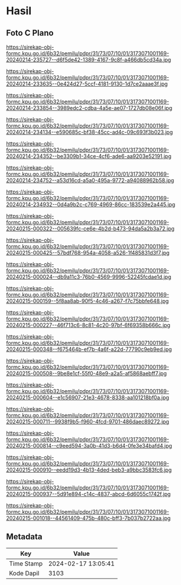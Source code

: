 # Hasil

## Foto C Plano

https://sirekap-obj-formc.kpu.go.id/6b32/pemilu/pdpr/31/73/07/10/01/3173071001169-20240214-235727--d6f5de42-1389-4167-9c8f-a466db5cd34a.jpg

https://sirekap-obj-formc.kpu.go.id/6b32/pemilu/pdpr/31/73/07/10/01/3173071001169-20240214-233635--0e424d27-5ccf-4181-9130-1d7ce2aaae3f.jpg

https://sirekap-obj-formc.kpu.go.id/6b32/pemilu/pdpr/31/73/07/10/01/3173071001169-20240214-233854--3989edc2-cdba-4a5e-ae07-1727db08e06f.jpg

https://sirekap-obj-formc.kpu.go.id/6b32/pemilu/pdpr/31/73/07/10/01/3173071001169-20240214-234134--e590685c-bf38-45cc-ad4c-09c693f3b023.jpg

https://sirekap-obj-formc.kpu.go.id/6b32/pemilu/pdpr/31/73/07/10/01/3173071001169-20240214-234352--be3309b1-34ce-4cf6-ade6-aa9203e52191.jpg

https://sirekap-obj-formc.kpu.go.id/6b32/pemilu/pdpr/31/73/07/10/01/3173071001169-20240214-234752--a53d16cd-a5a0-495a-9772-a94088962b58.jpg

https://sirekap-obj-formc.kpu.go.id/6b32/pemilu/pdpr/31/73/07/10/01/3173071001169-20240214-234932--0d4a9b2c-c769-4969-86cc-183539e2a445.jpg

https://sirekap-obj-formc.kpu.go.id/6b32/pemilu/pdpr/31/73/07/10/01/3173071001169-20240215-000322--005639fc-ce6e-4b2d-b473-94da5a2b3a72.jpg

https://sirekap-obj-formc.kpu.go.id/6b32/pemilu/pdpr/31/73/07/10/01/3173071001169-20240215-000425--57bdf768-954a-4058-a526-1f485831d3f7.jpg

https://sirekap-obj-formc.kpu.go.id/6b32/pemilu/pdpr/31/73/07/10/01/3173071001169-20240215-000024--db9a11c3-76b0-4569-9996-52245fcdae1d.jpg

https://sirekap-obj-formc.kpu.go.id/6b32/pemilu/pdpr/31/73/07/10/01/3173071001169-20240215-000159--5f8aa8ab-90f5-4c46-a267-f7c75bbfe648.jpg

https://sirekap-obj-formc.kpu.go.id/6b32/pemilu/pdpr/31/73/07/10/01/3173071001169-20240215-000227--46f713c6-8c81-4c20-97bf-6f69358b666c.jpg

https://sirekap-obj-formc.kpu.go.id/6b32/pemilu/pdpr/31/73/07/10/01/3173071001169-20240215-000348--f675464b-ef7b-4a6f-a22d-77790c9eb9ed.jpg

https://sirekap-obj-formc.kpu.go.id/6b32/pemilu/pdpr/31/73/07/10/01/3173071001169-20240215-000508--9be8e1cf-55f0-48e9-a2a5-af5868aebff7.jpg

https://sirekap-obj-formc.kpu.go.id/6b32/pemilu/pdpr/31/73/07/10/01/3173071001169-20240215-000604--e1c56907-21e3-4678-8338-aa101218bf0a.jpg

https://sirekap-obj-formc.kpu.go.id/6b32/pemilu/pdpr/31/73/07/10/01/3173071001169-20240215-000711--9938f9b5-f960-4fcd-9701-486daec89272.jpg

https://sirekap-obj-formc.kpu.go.id/6b32/pemilu/pdpr/31/73/07/10/01/3173071001169-20240215-000814--c9eed594-3a0b-41d3-b6d4-0fe3e34bafd4.jpg

https://sirekap-obj-formc.kpu.go.id/6b32/pemilu/pdpr/31/73/07/10/01/3173071001169-20240215-000910--eedd19d3-4b13-4ded-beb3-a9bbc3583fc6.jpg

https://sirekap-obj-formc.kpu.go.id/6b32/pemilu/pdpr/31/73/07/10/01/3173071001169-20240215-000937--5d91e894-c14c-4837-abcd-6d6055c1742f.jpg

https://sirekap-obj-formc.kpu.go.id/6b32/pemilu/pdpr/31/73/07/10/01/3173071001169-20240215-001018--44561409-475b-480c-bff3-7b037b2722aa.jpg


## Metadata

| Key        | Value               |
| ---------- | ------------------- |
| Time Stamp | 2024-02-17 13:05:41 |
| Kode Dapil | 3103                |



